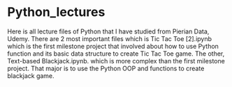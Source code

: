 # Python_lectures
Here is all lecture files of Python that I have studied from Pierian Data, Udemy.
There are 2 most important files which is Tic Tac Toe [2].ipynb which is the first milestone project that involved about how to use Python function and its basic data structure to create Tic Tac Toe game. The other, Text-based Blackjack.ipynb. which is more complex than the first milestone project. That major is to use the Python OOP and functions to create blackjack game.
